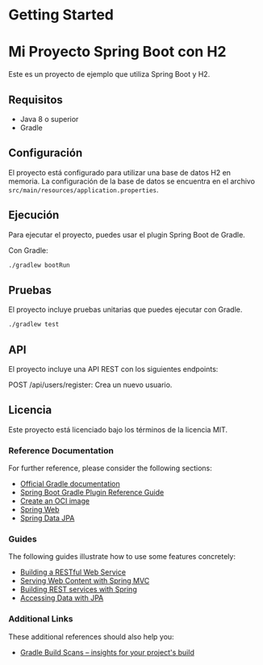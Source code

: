 # Getting Started

# Mi Proyecto Spring Boot con H2

Este es un proyecto de ejemplo que utiliza Spring Boot y H2.

## Requisitos

- Java 8 o superior
- Gradle

## Configuración

El proyecto está configurado para utilizar una base de datos H2 en memoria. La configuración de la base de datos se encuentra en el archivo `src/main/resources/application.properties`.

## Ejecución

Para ejecutar el proyecto, puedes usar el plugin Spring Boot de Gradle.

Con Gradle:

```bash
./gradlew bootRun
```

## Pruebas
El proyecto incluye pruebas unitarias que puedes ejecutar con Gradle.

```bash
./gradlew test
```

## API
El proyecto incluye una API REST con los siguientes endpoints:

POST /api/users/register: Crea un nuevo usuario.

## Licencia
Este proyecto está licenciado bajo los términos de la licencia MIT.

### Reference Documentation
For further reference, please consider the following sections:

* [Official Gradle documentation](https://docs.gradle.org)
* [Spring Boot Gradle Plugin Reference Guide](https://docs.spring.io/spring-boot/docs/3.2.1/gradle-plugin/reference/html/)
* [Create an OCI image](https://docs.spring.io/spring-boot/docs/3.2.1/gradle-plugin/reference/html/#build-image)
* [Spring Web](https://docs.spring.io/spring-boot/docs/3.2.1/reference/htmlsingle/index.html#web)
* [Spring Data JPA](https://docs.spring.io/spring-boot/docs/3.2.1/reference/htmlsingle/index.html#data.sql.jpa-and-spring-data)

### Guides
The following guides illustrate how to use some features concretely:

* [Building a RESTful Web Service](https://spring.io/guides/gs/rest-service/)
* [Serving Web Content with Spring MVC](https://spring.io/guides/gs/serving-web-content/)
* [Building REST services with Spring](https://spring.io/guides/tutorials/rest/)
* [Accessing Data with JPA](https://spring.io/guides/gs/accessing-data-jpa/)

### Additional Links
These additional references should also help you:

* [Gradle Build Scans – insights for your project's build](https://scans.gradle.com#gradle)